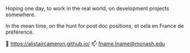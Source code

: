 Hoping one day, to work in the real world, on development projects somewhere. 


In the mean time, on the hunt for post doc positions, et cela en France de préférence.


🌱 https://alistaircameron.github.io/
📫 fname.lname@monash.edu
